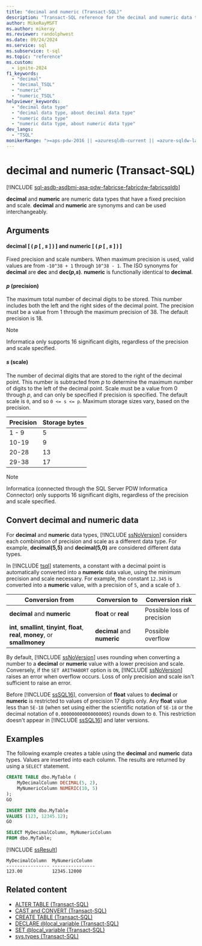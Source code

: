 ```yaml
---
title: "decimal and numeric (Transact-SQL)"
description: "Transact-SQL reference for the decimal and numeric data types. Decimal and numeric are synonyms for numeric data types that have a fixed precision and scale."
author: MikeRayMSFT
ms.author: mikeray
ms.reviewer: randolphwest
ms.date: 09/24/2024
ms.service: sql
ms.subservice: t-sql
ms.topic: "reference"
ms.custom:
  - ignite-2024
f1_keywords:
  - "decimal"
  - "decimal_TSQL"
  - "numeric"
  - "numeric_TSQL"
helpviewer_keywords:
  - "decimal data type"
  - "decimal data type, about decimal data type"
  - "numeric data type"
  - "numeric data type, about numeric data type"
dev_langs:
  - "TSQL"
monikerRange: ">=aps-pdw-2016 || =azuresqldb-current || =azure-sqldw-latest || >=sql-server-2016 || >=sql-server-linux-2017 || =azuresqldb-mi-current || =fabric"
---
```

# decimal and numeric (Transact-SQL)

[!INCLUDE [sql-asdb-asdbmi-asa-pdw-fabricse-fabricdw-fabricsqldb](../../includes/applies-to-version/sql-asdb-asdbmi-asa-pdw-fabricse-fabricdw-fabricsqldb.md)]

**decimal** and **numeric** are numeric data types that have a fixed precision and scale. **decimal** and **numeric** are synonyms and can be used interchangeably.

## Arguments

#### decimal [ ( *p* [ , *s* ] ) ] and numeric [ ( *p* [ , *s* ] ) ]

Fixed precision and scale numbers. When maximum precision is used, valid values are from `-10^38 + 1` through `10^38 - 1`. The ISO synonyms for **decimal** are **dec** and **dec(*p*,*s*)**. **numeric** is functionally identical to **decimal**.

#### *p* (precision)

The maximum total number of decimal digits to be stored. This number includes both the left and the right sides of the decimal point. The precision must be a value from 1 through the maximum precision of 38. The default precision is 18.

> [!NOTE]  
> Informatica only supports 16 significant digits, regardless of the precision and scale specified.

#### *s* (scale)

The number of decimal digits that are stored to the right of the decimal point. This number is subtracted from *p* to determine the maximum number of digits to the left of the decimal point. Scale must be a value from 0 through *p*, and can only be specified if precision is specified. The default scale is `0`, and so `0 <= s <= p`. Maximum storage sizes vary, based on the precision.

| Precision | Storage bytes |
| --- | --- |
| 1 - 9 | 5 |
| 10-19 | 9 |
| 20-28 | 13 |
| 29-38 | 17 |

> [!NOTE]  
> Informatica (connected through the SQL Server PDW Informatica Connector) only supports 16 significant digits, regardless of the precision and scale specified.

## Convert decimal and numeric data

For **decimal** and **numeric** data types, [!INCLUDE [ssNoVersion](../../includes/ssnoversion-md.md)] considers each combination of precision and scale as a different data type. For example, **decimal(5,5)** and **decimal(5,0)** are considered different data types.

In [!INCLUDE [tsql](../../includes/tsql-md.md)] statements, a constant with a decimal point is automatically converted into a **numeric** data value, using the minimum precision and scale necessary. For example, the constant `12.345` is converted into a **numeric** value, with a precision of `5`, and a scale of `3`.

| Conversion from | Conversion to | Conversion risk |
| --- | --- | --- |
| **decimal** and **numeric** | **float** or **real** | Possible loss of precision |
| **int**, **smallint**, **tinyint**, **float**, **real**, **money**, or **smallmoney** | **decimal** and **numeric** | Possible overflow |

By default, [!INCLUDE [ssNoVersion](../../includes/ssnoversion-md.md)] uses rounding when converting a number to a **decimal** or **numeric** value with a lower precision and scale. Conversely, if the `SET ARITHABORT` option is `ON`, [!INCLUDE [ssNoVersion](../../includes/ssnoversion-md.md)] raises an error when overflow occurs. Loss of only precision and scale isn't sufficient to raise an error.

Before [!INCLUDE [ssSQL16](../../includes/sssql16-md.md)], conversion of **float** values to **decimal** or **numeric** is restricted to values of precision 17 digits only. Any **float** value less than `5E-18` (when set using either the scientific notation of `5E-18` or the decimal notation of `0.000000000000000005`) rounds down to `0`. This restriction doesn't appear in [!INCLUDE [ssSQL16](../../includes/sssql16-md.md)] and later versions.

## Examples

The following example creates a table using the **decimal** and **numeric** data types. Values are inserted into each column. The results are returned by using a `SELECT` statement.

```sql
CREATE TABLE dbo.MyTable (
    MyDecimalColumn DECIMAL(5, 2),
    MyNumericColumn NUMERIC(10, 5)
);
GO

INSERT INTO dbo.MyTable
VALUES (123, 12345.12);
GO

SELECT MyDecimalColumn, MyNumericColumn
FROM dbo.MyTable;
```

[!INCLUDE [ssResult](../../includes/ssresult-md.md)]

```output
MyDecimalColumn  MyNumericColumn
---------------- ----------------
123.00           12345.12000
```

## Related content

- [ALTER TABLE (Transact-SQL)](../statements/alter-table-transact-sql.md)
- [CAST and CONVERT (Transact-SQL)](../functions/cast-and-convert-transact-sql.md)
- [CREATE TABLE (Transact-SQL)](../statements/create-table-transact-sql.md)
- [DECLARE @local_variable (Transact-SQL)](../language-elements/declare-local-variable-transact-sql.md)
- [SET @local_variable (Transact-SQL)](../language-elements/set-local-variable-transact-sql.md)
- [sys.types (Transact-SQL)](../../relational-databases/system-catalog-views/sys-types-transact-sql.md)
